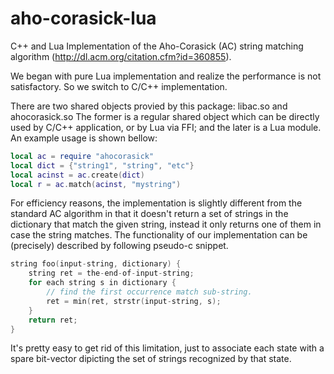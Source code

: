 aho-corasick-lua
================

C++ and Lua Implementation of the Aho-Corasick (AC) string matching algorithm
(http://dl.acm.org/citation.cfm?id=360855).

We began with pure Lua implementation and realize the performance is not
satisfactory. So we switch to C/C++ implementation.

There are two shared objects provied by this package: libac.so and ahocorasick.so
The former is a regular shared object which can be directly used by C/C++
application, or by Lua via FFI; and the later is a Lua module. An example usage
is shown bellow:

```lua
local ac = require "ahocorasick"
local dict = {"string1", "string", "etc"}
local acinst = ac.create(dict)
local r = ac.match(acinst, "mystring")
```

For efficiency reasons, the implementation is slightly different from the
standard AC algorithm in that it doesn't return a set of strings in the dictionary
that match the given string, instead it only returns one of them in case the string
matches. The functionality of our implementation can be (precisely) described by
following pseudo-c snippet.

```C
string foo(input-string, dictionary) {
    string ret = the-end-of-input-string;
    for each string s in dictionary {
        // find the first occurrence match sub-string.
        ret = min(ret, strstr(input-string, s);
    }
    return ret;
}
```

It's pretty easy to get rid of this limitation, just to associate each state with
a spare bit-vector dipicting the set of strings recognized by that state.
